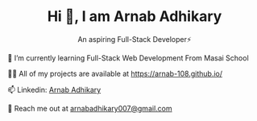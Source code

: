 

<!--
**Arnab-108/arnab-108** is a ✨ _special_ ✨ repository because its `README.md` (this file) appears on your GitHub profile.

Here are some ideas to get you started:

- 🔭 I’m currently working on ...
- 🌱 I’m currently learning ...
- 👯 I’m looking to collaborate on ...
- 🤔 I’m looking for help with ...
- 💬 Ask me about ...
- 📫 How to reach me: ...
- 😄 Pronouns: ...
- ⚡ Fun fact: ...
-->
<h1 align="center">
 Hi 👋, I am Arnab Adhikary
</h1>

<p align="center">
   An aspiring Full-Stack Developer⚡
</p>

🌱 I’m currently learning Full-Stack Web Development From Masai School

👨‍💻 All of my projects are available at https://arnab-108.github.io/

📫 Linkedin: [Arnab Adhikary](https://www.linkedin.com/in/arnab-adhikary-80393822a/)

👯 Reach me out at [arnabadhikary007@gmail.com](arnabadhikary007@gmail.com)

